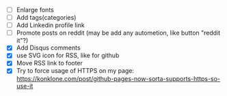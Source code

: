 * [ ] Enlarge fonts
* [ ] Add tags(categories)
* [ ] Add Linkedin profile link
* [ ] Promote posts on reddit (may be add any autometion, like button "reddit it"?)
* [x] Add Disqus comments
* [x] use SVG icon for RSS, like for github
* [x] Move RSS link to footer
* [x] Try to force usage of HTTPS on my page: https://konklone.com/post/github-pages-now-sorta-supports-https-so-use-it
